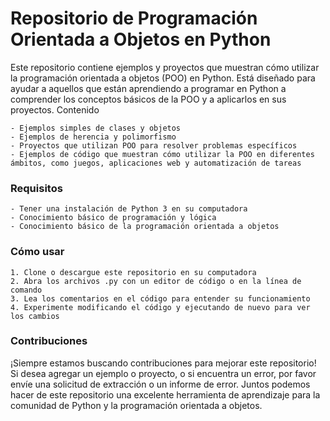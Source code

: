 # **Repositorio de Programación Orientada a Objetos en Python**

Este repositorio contiene ejemplos y proyectos que muestran cómo utilizar la programación orientada a objetos (POO) en Python. Está diseñado para ayudar a aquellos que están aprendiendo a programar en Python a comprender los conceptos básicos de la POO y a aplicarlos en sus proyectos.
Contenido

    - Ejemplos simples de clases y objetos
    - Ejemplos de herencia y polimorfismo
    - Proyectos que utilizan POO para resolver problemas específicos
    - Ejemplos de código que muestran cómo utilizar la POO en diferentes ámbitos, como juegos, aplicaciones web y automatización de tareas

### Requisitos

    - Tener una instalación de Python 3 en su computadora
    - Conocimiento básico de programación y lógica
    - Conocimiento básico de la programación orientada a objetos

### Cómo usar

    1. Clone o descargue este repositorio en su computadora
    2. Abra los archivos .py con un editor de código o en la línea de comando
    3. Lea los comentarios en el código para entender su funcionamiento
    4. Experimente modificando el código y ejecutando de nuevo para ver los cambios

### Contribuciones

¡Siempre estamos buscando contribuciones para mejorar este repositorio! Si desea agregar un ejemplo o proyecto, o si encuentra un error, por favor envíe una solicitud de extracción o un informe de error. Juntos podemos hacer de este repositorio una excelente herramienta de aprendizaje para la comunidad de Python y la programación orientada a objetos.
